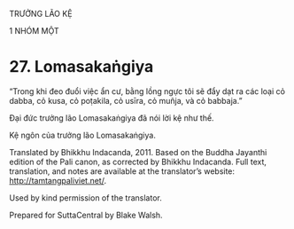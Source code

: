 TRƯỞNG LÃO KỆ

1 NHÓM MỘT

# 27\. Lomasakaṅgiya

“Trong khi đeo đuổi việc ẩn cư, bằng lồng ngực tôi sẽ đẩy dạt ra các loại cỏ dabba, cỏ kusa, cỏ poṭakila, cỏ usīra, cỏ muñja, và cỏ babbaja.”

Đại đức trưởng lão Lomasakaṅgiya đã nói lời kệ như thế.

Kệ ngôn của trưởng lão Lomasakaṅgiya.

Translated by Bhikkhu Indacanda, 2011. Based on the Buddha Jayanthi edition of the Pali canon, as corrected by Bhikkhu Indacanda. Full text, translation, and notes are available at the translator’s website: http://tamtangpaliviet.net/.

Used by kind permission of the translator.

Prepared for SuttaCentral by Blake Walsh.